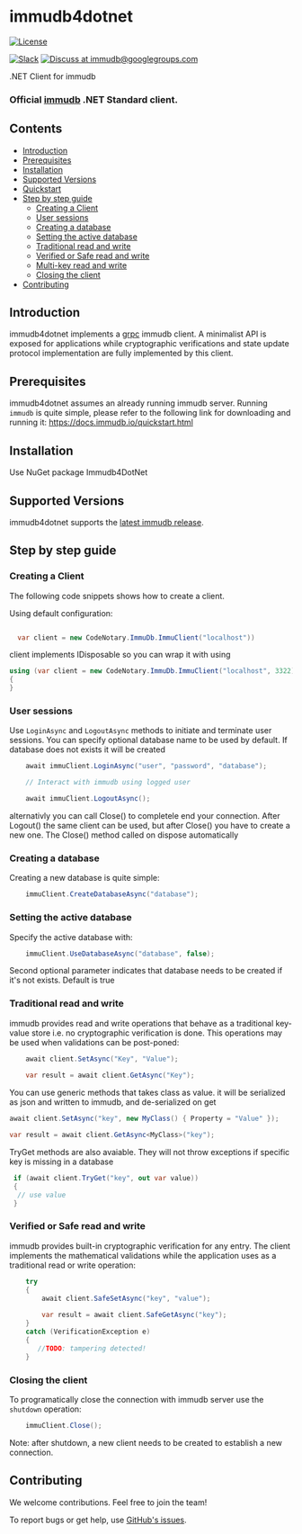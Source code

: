 # immudb4dotnet

[![License](https://img.shields.io/github/license/codenotary/immudb4dotnet)](LICENSE)

[![Slack](https://img.shields.io/badge/join%20slack-%23immutability-brightgreen.svg)](https://slack.vchain.us/)
[![Discuss at immudb@googlegroups.com](https://img.shields.io/badge/discuss-immudb%40googlegroups.com-blue.svg)](https://groups.google.com/group/immudb)

.NET Client for immudb


### Official [immudb] .NET Standard client.

[immudb]: https://grpc.io/


## Contents

- [Introduction](#introduction)
- [Prerequisites](#prerequisites)
- [Installation](#installation)
- [Supported Versions](#supported-versions)
- [Quickstart](#quickstart)
- [Step by step guide](#step-by-step-guide)
    * [Creating a Client](#creating-a-client)
    * [User sessions](#user-sessions)
    * [Creating a database](#creating-a-database)
    * [Setting the active database](#setting-the-active-database)
    * [Traditional read and write](#traditional-read-and-write)
    * [Verified or Safe read and write](#verified-or-safe-read-and-write)
    * [Multi-key read and write](#multi-key-read-and-write)
    * [Closing the client](#creating-a-database)
- [Contributing](#contributing)

## Introduction

immudb4dotnet implements a [grpc] immudb client. A minimalist API is exposed for applications while cryptographic
verifications and state update protocol implementation are fully implemented by this client.

[grpc]: https://grpc.io/
[immudb research paper]: https://immudb.io/
[immudb]: https://immudb.io/

## Prerequisites

immudb4dotnet assumes an already running immudb server. Running `immudb` is quite simple, please refer to the
following link for downloading and running it: https://docs.immudb.io/quickstart.html

## Installation

Use NuGet package Immudb4DotNet

## Supported Versions

immudb4dotnet supports the [latest immudb release].

[latest immudb release]: https://github.com/codenotary/immudb/releases/tag/v0.7.1

## Step by step guide

### Creating a Client

The following code snippets shows how to create a client.

Using default configuration:
```C# 

  var client = new CodeNotary.ImmuDb.ImmuClient("localhost"))
```

client implements IDisposable so you can wrap it with using

```C# 
using (var client = new CodeNotary.ImmuDb.ImmuClient("localhost", 3322))
{
}
```

### User sessions

Use `LoginAsync` and `LogoutAsync` methods to initiate and terminate user sessions. You can specify optional database name to be used by default. If database does not exists it will be created

```C#
    await immuClient.LoginAsync("user", "password", "database");

    // Interact with immudb using logged user

    await immuClient.LogoutAsync();
```

alternativly you can call Close() to completele end your connection. After Logout() the same client can be used, but after Close() you have to create a new one. The Close() method called on dispose automatically

### Creating a database

Creating a new database is quite simple:

```C#
    immuClient.CreateDatabaseAsync("database");
```

### Setting the active database

Specify the active database with:

```C#
    immuClient.UseDatabaseAsync("database", false);
```

Second optional parameter indicates that database needs to be created if it's not exists. Default is true

### Traditional read and write

immudb provides read and write operations that behave as a traditional
key-value store i.e. no cryptographic verification is done. This operations
may be used when validations can be post-poned:

```C#
    await client.SetAsync("Key", "Value");
    
    var result = await client.GetAsync("Key");
```

You can use generic methods that takes class as value. it will be serialized as json and written to immudb, and de-serialized on get

```C#
await client.SetAsync("key", new MyClass() { Property = "Value" });

var result = await client.GetAsync<MyClass>("key");
```

TryGet methods are also avaiable. They will not throw exceptions if specific key is missing in a database

```C#
 if (await client.TryGet("key", out var value))
 {
  // use value
 }
```

### Verified or Safe read and write

immudb provides built-in cryptographic verification for any entry. The client
implements the mathematical validations while the application uses as a traditional
read or write operation:

```C#
    try
    {
        await client.SafeSetAsync("key", "value");
    
        var result = await client.SafeGetAsync("key");
    } 
    catch (VerificationException e) 
    {
       //TODO: tampering detected!
    }
```



### Closing the client

To programatically close the connection with immudb server use the `shutdown` operation:
 
```C#
    immuClient.Close();
```

Note: after shutdown, a new client needs to be created to establish a new connection.

## Contributing

We welcome contributions. Feel free to join the team!

To report bugs or get help, use [GitHub's issues].

[GitHub's issues]: https://github.com/codenotary/immudb4dotnet/issues
